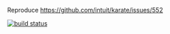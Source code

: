 Reproduce https://github.com/intuit/karate/issues/552

[![build status](https://travis-ci.org/shark300/expiresBug.svg?branch=master)](https://travis-ci.org/shark300/expiresBug/builds)

